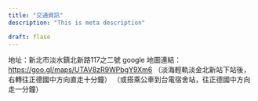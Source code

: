 ```yaml
---
title: "交通資訊"
description: "This is meta description"

draft: flase
---
```


地址：新北市淡水鎮北新路117之二號
google 地圖連結：https://goo.gl/maps/UTAV8zR9WPbgY9Xm6
（淡海輕軌淡金北新站下站後，右轉往正德國中方向直走十分鐘）
（或搭乘公車到台電宿舍站，往正德國中方向走一分鐘）